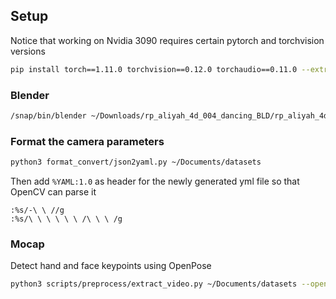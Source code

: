 ## Setup

Notice that working on Nvidia 3090 requires certain pytorch and torchvision versions

```bash
pip install torch==1.11.0 torchvision==0.12.0 torchaudio==0.11.0 --extra-index-url https://download.pytorch.org/whl/cu113
```

### Blender

```bash
/snap/bin/blender ~/Downloads/rp_aliyah_4d_004_dancing_BLD/rp_aliyah_4d_004_dancing_2k.blend --background --python 'render/renderpeople.py' -- --with_images --start 1 --end 150
```

### Format the camera parameters
```bash
python3 format_convert/json2yaml.py ~/Documents/datasets
```
Then add `%YAML:1.0` as header for the newly generated yml file so that OpenCV can parse it

```vim
:%s/-\ \ //g
:%s/\ \ \ \ \ \ /\ \ \ /g
```

### Mocap

Detect hand and face keypoints using OpenPose
```bash
python3 scripts/preprocess/extract_video.py ~/Documents/datasets --openpose ~/Downloads/openpose --handface --ext jpg --with_img --end 1
```

